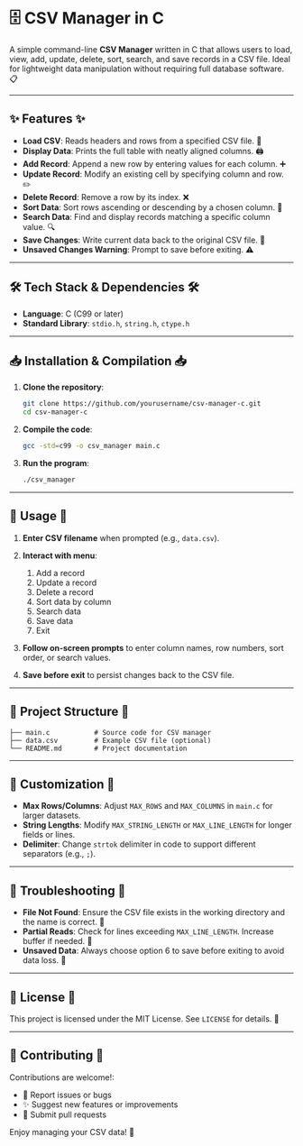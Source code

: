# 🗄️ CSV Manager in C

A simple command-line **CSV Manager** written in C that allows users to load, view, add, update, delete, sort, search, and save records in a CSV file. Ideal for lightweight data manipulation without requiring full database software. 📋

---

## ✨ Features ✨

* **Load CSV**: Reads headers and rows from a specified CSV file. 📂
* **Display Data**: Prints the full table with neatly aligned columns. 🖨️
* **Add Record**: Append a new row by entering values for each column. ➕
* **Update Record**: Modify an existing cell by specifying column and row. ✏️
* **Delete Record**: Remove a row by its index. ❌
* **Sort Data**: Sort rows ascending or descending by a chosen column. 🔀
* **Search Data**: Find and display records matching a specific column value. 🔍
* **Save Changes**: Write current data back to the original CSV file. 💾
* **Unsaved Changes Warning**: Prompt to save before exiting. ⚠️

---

## 🛠️ Tech Stack & Dependencies 🛠️

* **Language**: C (C99 or later)
* **Standard Library**: `stdio.h`, `string.h`, `ctype.h`

---

## 📥 Installation & Compilation 📥

1. **Clone the repository**:

   ```bash
   git clone https://github.com/yourusername/csv-manager-c.git
   cd csv-manager-c
   ```

2. **Compile the code**:

   ```bash
   gcc -std=c99 -o csv_manager main.c
   ```

3. **Run the program**:

   ```bash
   ./csv_manager
   ```

---

## 🚀 Usage 🚀

1. **Enter CSV filename** when prompted (e.g., `data.csv`).
2. **Interact with menu**:

   1. Add a record
   2. Update a record
   3. Delete a record
   4. Sort data by column
   5. Search data
   6. Save data
   7. Exit
3. **Follow on-screen prompts** to enter column names, row numbers, sort order, or search values.
4. **Save before exit** to persist changes back to the CSV file.

---

## 📁 Project Structure 📁

```
├── main.c           # Source code for CSV manager
├── data.csv         # Example CSV file (optional)
└── README.md        # Project documentation
```

---

## 🎨 Customization 🎨

* **Max Rows/Columns**: Adjust `MAX_ROWS` and `MAX_COLUMNS` in `main.c` for larger datasets.
* **String Lengths**: Modify `MAX_STRING_LENGTH` or `MAX_LINE_LENGTH` for longer fields or lines.
* **Delimiter**: Change `strtok` delimiter in code to support different separators (e.g., `;`).

---

## 🐞 Troubleshooting 🐞

* **File Not Found**: Ensure the CSV file exists in the working directory and the name is correct. 🔗
* **Partial Reads**: Check for lines exceeding `MAX_LINE_LENGTH`. Increase buffer if needed. 📏
* **Unsaved Data**: Always choose option 6 to save before exiting to avoid data loss. 💾

---

## 📄 License 📄

This project is licensed under the MIT License. See `LICENSE` for details. 📜

---

## 🤝 Contributing 🤝

Contributions are welcome!:

* 🐛 Report issues or bugs
* ✨ Suggest new features or improvements
* 🔀 Submit pull requests

Enjoy managing your CSV data! 🚀
